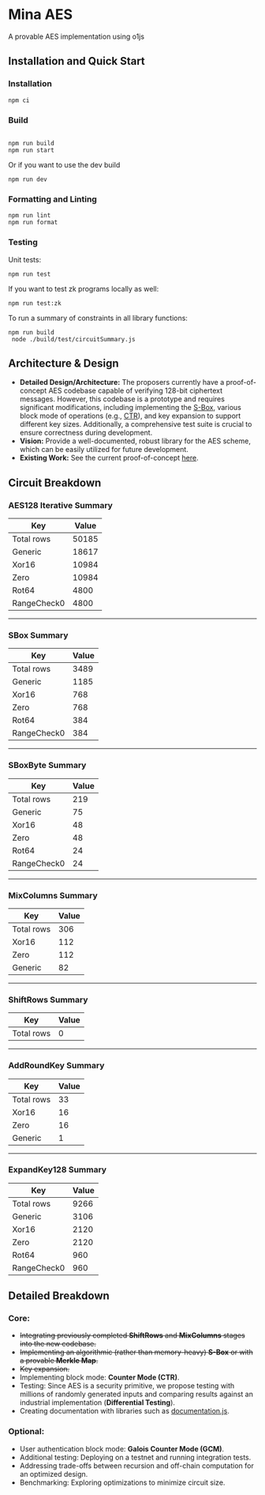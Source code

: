 # Mina AES

A provable AES implementation using o1js

## Installation and Quick Start

### Installation

```shell
npm ci
```

### Build

```shell

npm run build
npm run start
```

Or if you want to use the dev build

```shell
npm run dev
```

### Formatting and Linting

```
npm run lint
npm run format
```

### Testing

Unit tests:

```
npm run test
```

If you want to test zk programs locally as well:

```
npm run test:zk
```

To run a summary of constraints in all library functions:

```
npm run build
 node ./build/test/circuitSummary.js

```

## Architecture & Design

- **Detailed Design/Architecture:** The proposers currently have a proof-of-concept AES codebase capable of verifying 128-bit ciphertext messages. However, this codebase is a prototype and requires significant modifications, including implementing the [S-Box](https://en.wikipedia.org/wiki/Rijndael_S-box), various block mode of operations (e.g., [CTR](https://en.wikipedia.org/wiki/Block_cipher_mode_of_operation)), and key expansion to support different key sizes. Additionally, a comprehensive test suite is crucial to ensure correctness during development.
- **Vision:** Provide a well-documented, robust library for the AES scheme, which can be easily utilized for future development.
- **Existing Work:** See the current proof-of-concept [here](https://github.com/scaraven/eth-oxford).

## Circuit Breakdown

### AES128 Iterative Summary

| Key          | Value  |
| ------------ | ------ |
| Total rows   | 50185  |
| Generic      | 18617  |
| Xor16        | 10984  |
| Zero         | 10984  |
| Rot64        | 4800   |
| RangeCheck0  | 4800   |

---

### SBox Summary

| Key          | Value |
| ------------ | ----- |
| Total rows   | 3489  |
| Generic      | 1185  |
| Xor16        | 768   |
| Zero         | 768   |
| Rot64        | 384   |
| RangeCheck0  | 384   |

---

### SBoxByte Summary

| Key          | Value |
| ------------ | ----- |
| Total rows   | 219   |
| Generic      | 75    |
| Xor16        | 48    |
| Zero         | 48    |
| Rot64        | 24    |
| RangeCheck0  | 24    |

---

### MixColumns Summary

| Key         | Value |
| ----------- | ----- |
| Total rows  | 306   |
| Xor16       | 112   |
| Zero        | 112   |
| Generic     | 82    |

---

### ShiftRows Summary

| Key         | Value |
| ----------- | ----- |
| Total rows  | 0     |

---

### AddRoundKey Summary

| Key         | Value |
| ----------- | ----- |
| Total rows  | 33    |
| Xor16       | 16    |
| Zero        | 16    |
| Generic     | 1     |

---

### ExpandKey128 Summary

| Key          | Value |
| ------------ | ----- |
| Total rows   | 9266  |
| Generic      | 3106  |
| Xor16        | 2120  |
| Zero         | 2120  |
| Rot64        | 960   |
| RangeCheck0  | 960   |


## Detailed Breakdown

### Core:

- ~~Integrating previously completed **ShiftRows** and **MixColumns** stages into the new codebase.~~
- ~~Implementing an algorithmic (rather than memory-heavy) **S-Box** or with a provable **Merkle Map**.~~
- ~~Key expansion.~~
- Implementing block mode: **Counter Mode (CTR)**.
- Testing: Since AES is a security primitive, we propose testing with millions of randomly generated inputs and comparing results against an industrial implementation (**Differential Testing**).
- Creating documentation with libraries such as [documentation.js](https://documentation.js.org/).

### Optional:

- User authentication block mode: **Galois Counter Mode (GCM)**.
- Additional testing: Deploying on a testnet and running integration tests.
- Addressing trade-offs between recursion and off-chain computation for an optimized design.
- Benchmarking: Exploring optimizations to minimize circuit size.
